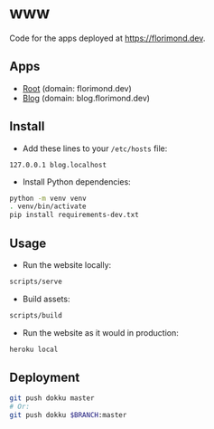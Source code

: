 # www

Code for the apps deployed at https://florimond.dev.

## Apps

- [Root](./root) (domain: florimond.dev)
- [Blog](./blog) (domain: blog.florimond.dev)

## Install

- Add these lines to your `/etc/hosts` file:

```
127.0.0.1 blog.localhost
```

- Install Python dependencies:

```bash
python -m venv venv
. venv/bin/activate
pip install requirements-dev.txt
```

## Usage

- Run the website locally:

```bash
scripts/serve
```

- Build assets:

```bash
scripts/build
```

- Run the website as it would in production:

```bash
heroku local
```

## Deployment

```bash
git push dokku master
# Or:
git push dokku $BRANCH:master
```
